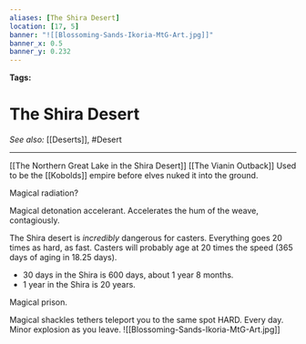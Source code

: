 ```yaml
---
aliases: [The Shira Desert]
location: [17, 5]
banner: "![[Blossoming-Sands-Ikoria-MtG-Art.jpg]]"
banner_x: 0.5
banner_y: 0.232
---
```


**Tags:** 
# The Shira Desert
*See also:* [[Deserts]], #Desert
___
[[The Northern Great Lake in the Shira Desert]]
[[The Vianin Outback]]
Used to be the [[Kobolds]] empire before elves nuked it into the ground.

Magical radiation?

Magical detonation accelerant. Accelerates the hum of the weave, contagiously.

The Shira desert is *incredibly* dangerous for casters. Everything goes 20 times as hard, as fast. Casters will probably age at 20 times the speed (365 days of aging in 18.25 days).
- 30 days in the Shira is 600 days, about 1 year 8 months.
- 1 year in the Shira is 20 years.

Magical prison.

Magical shackles tethers teleport you to the same spot HARD. Every day. Minor explosion as you leave.
![[Blossoming-Sands-Ikoria-MtG-Art.jpg]]